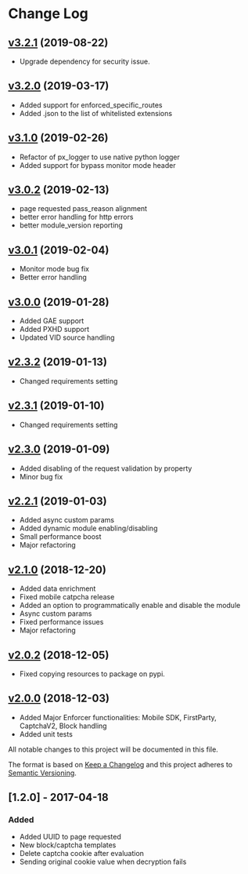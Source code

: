 # Change Log

## [v3.2.1](https://github.com/PerimeterX/perimeterx-python-wsgi) (2019-08-22)
- Upgrade dependency for security issue.

## [v3.2.0](https://github.com/PerimeterX/perimeterx-python-wsgi) (2019-03-17)
- Added support for enforced_specific_routes
- Added .json to the list of whitelisted extensions

## [v3.1.0](https://github.com/PerimeterX/perimeterx-python-wsgi) (2019-02-26)
- Refactor of px_logger to use native python logger
- Added support for bypass monitor mode header

## [v3.0.2](https://github.com/PerimeterX/perimeterx-python-wsgi) (2019-02-13)
- page requested pass_reason alignment
- better error handling for http errors
- better module_version reporting

## [v3.0.1](https://github.com/PerimeterX/perimeterx-python-wsgi) (2019-02-04)
- Monitor mode bug fix
- Better error handling

## [v3.0.0](https://github.com/PerimeterX/perimeterx-python-wsgi) (2019-01-28)
- Added GAE support
- Added PXHD support
- Updated VID source handling

## [v2.3.2](https://github.com/PerimeterX/perimeterx-python-wsgi) (2019-01-13)
- Changed requirements setting

## [v2.3.1](https://github.com/PerimeterX/perimeterx-python-wsgi) (2019-01-10)
- Changed requirements setting

## [v2.3.0](https://github.com/PerimeterX/perimeterx-python-wsgi) (2019-01-09)
- Added disabling of the request validation by property
- Minor bug fix

## [v2.2.1](https://github.com/PerimeterX/perimeterx-python-wsgi) (2019-01-03)
- Added async custom params
- Added dynamic module enabling/disabling
- Small performance boost
- Major refactoring 

## [v2.1.0](https://github.com/PerimeterX/perimeterx-python-wsgi) (2018-12-20)
- Added data enrichment
- Fixed mobile catpcha release
- Added an option to programmatically enable and disable the module
- Async custom params
- Fixed performance issues
- Major refactoring

## [v2.0.2](https://github.com/PerimeterX/perimeterx-python-wsgi) (2018-12-05)
- Fixed copying resources to package on pypi.

## [v2.0.0](https://github.com/PerimeterX/perimeterx-python-wsgi/compare/v1.0.17...HEAD) (2018-12-03)
- Added Major Enforcer functionalities: Mobile SDK, FirstParty, CaptchaV2, Block handling
- Added unit tests

All notable changes to this project will be documented in this file.

The format is based on [Keep a Changelog](http://keepachangelog.com/)
and this project adheres to [Semantic Versioning](http://semver.org/).

## [1.2.0] - 2017-04-18
### Added
- Added UUID to page requested
- New block/captcha templates
- Delete captcha cookie after evaluation
- Sending original cookie value when decryption fails
